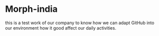 # Morph-india
this is a test work of our company to know how we can adapt GitHub into our environment how it good affect our daily activities.
